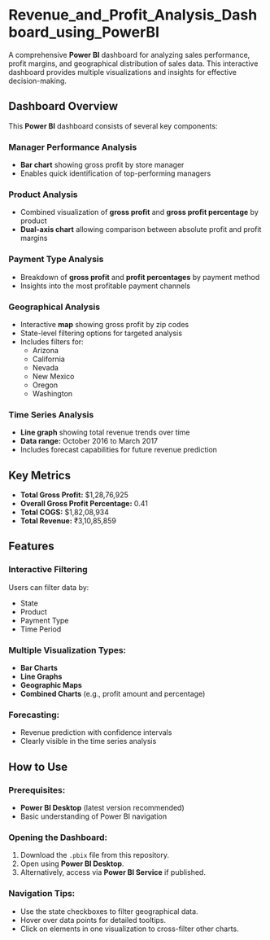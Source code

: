 # Revenue_and_Profit_Analysis_Dashboard_using_PowerBI

A comprehensive **Power BI** dashboard for analyzing sales performance, profit margins, and geographical distribution of sales data. This interactive dashboard provides multiple visualizations and insights for effective decision-making.

## Dashboard Overview

This **Power BI** dashboard consists of several key components:

### Manager Performance Analysis
- **Bar chart** showing gross profit by store manager
- Enables quick identification of top-performing managers

### Product Analysis
- Combined visualization of **gross profit** and **gross profit percentage** by product
- **Dual-axis chart** allowing comparison between absolute profit and profit margins

### Payment Type Analysis
- Breakdown of **gross profit** and **profit percentages** by payment method
- Insights into the most profitable payment channels

### Geographical Analysis
- Interactive **map** showing gross profit by zip codes
- State-level filtering options for targeted analysis
- Includes filters for:
  - Arizona
  - California
  - Nevada
  - New Mexico
  - Oregon
  - Washington

### Time Series Analysis
- **Line graph** showing total revenue trends over time
- **Data range:** October 2016 to March 2017
- Includes forecast capabilities for future revenue prediction

## Key Metrics
- **Total Gross Profit:** $1,28,76,925
- **Overall Gross Profit Percentage:** 0.41
- **Total COGS:** $1,82,08,934
- **Total Revenue:** ₹3,10,85,859

## Features

### Interactive Filtering
Users can filter data by:
- State
- Product
- Payment Type
- Time Period

### Multiple Visualization Types:
- **Bar Charts**
- **Line Graphs**
- **Geographic Maps**
- **Combined Charts** (e.g., profit amount and percentage)

### Forecasting:
- Revenue prediction with confidence intervals
- Clearly visible in the time series analysis

## How to Use

### Prerequisites:
- **Power BI Desktop** (latest version recommended)
- Basic understanding of Power BI navigation

### Opening the Dashboard:
1. Download the `.pbix` file from this repository.
2. Open using **Power BI Desktop**.
3. Alternatively, access via **Power BI Service** if published.

### Navigation Tips:
- Use the state checkboxes to filter geographical data.
- Hover over data points for detailed tooltips.
- Click on elements in one visualization to cross-filter other charts.
